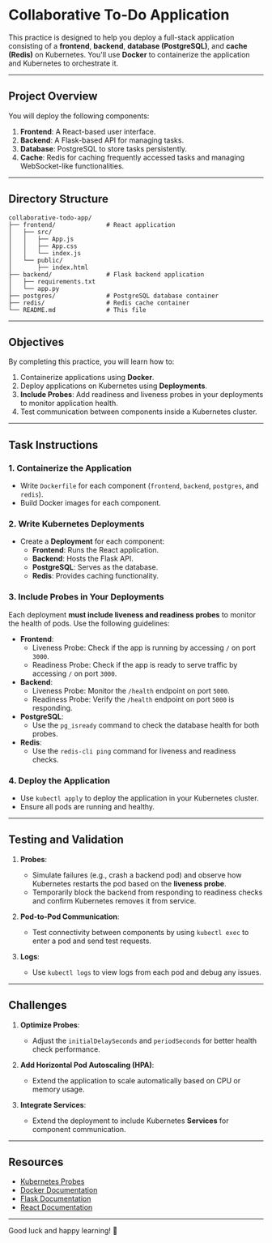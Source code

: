 # Collaborative To-Do Application

This practice is designed to help you deploy a full-stack application consisting of a **frontend**, **backend**, **database (PostgreSQL)**, and **cache (Redis)** on Kubernetes. You'll use **Docker** to containerize the application and Kubernetes to orchestrate it.

---

## **Project Overview**

You will deploy the following components:

1. **Frontend**: A React-based user interface.
2. **Backend**: A Flask-based API for managing tasks.
3. **Database**: PostgreSQL to store tasks persistently.
4. **Cache**: Redis for caching frequently accessed tasks and managing WebSocket-like functionalities.

---

## **Directory Structure**

```
collaborative-todo-app/
├── frontend/              # React application
│   ├── src/
│   │   ├── App.js
│   │   ├── App.css
│   │   └── index.js
│   └── public/
│       ├── index.html
├── backend/               # Flask backend application
│   ├── requirements.txt
│   └── app.py
├── postgres/              # PostgreSQL database container
├── redis/                 # Redis cache container
└── README.md              # This file
```

---

## **Objectives**

By completing this practice, you will learn how to:
1. Containerize applications using **Docker**.
2. Deploy applications on Kubernetes using **Deployments**.
3. **Include Probes**: Add readiness and liveness probes in your deployments to monitor application health.
4. Test communication between components inside a Kubernetes cluster.

---

## **Task Instructions**

### **1. Containerize the Application**

- Write `Dockerfile` for each component (`frontend`, `backend`, `postgres`, and `redis`).
- Build Docker images for each component.

### **2. Write Kubernetes Deployments**

- Create a **Deployment** for each component:
  - **Frontend**: Runs the React application.
  - **Backend**: Hosts the Flask API.
  - **PostgreSQL**: Serves as the database.
  - **Redis**: Provides caching functionality.

### **3. Include Probes in Your Deployments**

Each deployment **must include liveness and readiness probes** to monitor the health of pods. Use the following guidelines:
- **Frontend**:
  - Liveness Probe: Check if the app is running by accessing `/` on port `3000`.
  - Readiness Probe: Check if the app is ready to serve traffic by accessing `/` on port `3000`.
- **Backend**:
  - Liveness Probe: Monitor the `/health` endpoint on port `5000`.
  - Readiness Probe: Verify the `/health` endpoint on port `5000` is responding.
- **PostgreSQL**:
  - Use the `pg_isready` command to check the database health for both probes.
- **Redis**:
  - Use the `redis-cli ping` command for liveness and readiness checks.

### **4. Deploy the Application**

- Use `kubectl apply` to deploy the application in your Kubernetes cluster.
- Ensure all pods are running and healthy.

---

## **Testing and Validation**

1. **Probes**:
   - Simulate failures (e.g., crash a backend pod) and observe how Kubernetes restarts the pod based on the **liveness probe**.
   - Temporarily block the backend from responding to readiness checks and confirm Kubernetes removes it from service.

2. **Pod-to-Pod Communication**:
   - Test connectivity between components by using `kubectl exec` to enter a pod and send test requests.

3. **Logs**:
   - Use `kubectl logs` to view logs from each pod and debug any issues.

---

## **Challenges**

1. **Optimize Probes**:
   - Adjust the `initialDelaySeconds` and `periodSeconds` for better health check performance.

2. **Add Horizontal Pod Autoscaling (HPA)**:
   - Extend the application to scale automatically based on CPU or memory usage.

3. **Integrate Services**:
   - Extend the deployment to include Kubernetes **Services** for component communication.

---

## **Resources**

- [Kubernetes Probes](https://kubernetes.io/docs/tasks/configure-pod-container/configure-liveness-readiness-startup-probes/)
- [Docker Documentation](https://docs.docker.com/)
- [Flask Documentation](https://flask.palletsprojects.com/)
- [React Documentation](https://reactjs.org/docs/)

---

Good luck and happy learning! 🚀
